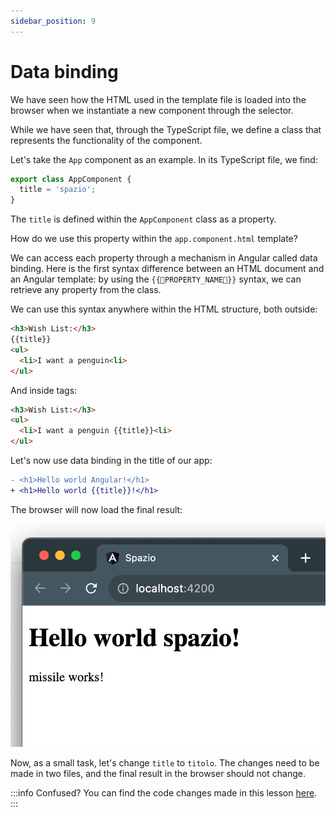 ```yaml
---
sidebar_position: 9
---
```


# Data binding

We have seen how the HTML used in the template file is loaded into the browser when we instantiate a new component through the selector.

While we have seen that, through the TypeScript file, we define a class that represents the functionality of the component.

Let's take the `App` component as an example. In its TypeScript file, we find:

```ts title="app.component.ts"
export class AppComponent {
  title = 'spazio';
}
```

The `title` is defined within the `AppComponent` class as a property.

How do we use this property within the `app.component.html` template?

We can access each property through a mechanism in Angular called data binding. Here is the first syntax difference between an HTML document and an Angular template: by using the `{{🐧PROPERTY_NAME🐧}}` syntax, we can retrieve any property from the class.

We can use this syntax anywhere within the HTML structure, both outside:

```html
<h3>Wish List:</h3>
{{title}}
<ul>
  <li>I want a penguin<li>
</ul>
```

And inside tags:

```html
<h3>Wish List:</h3>
<ul>
  <li>I want a penguin {{title}}<li>
</ul>
```

Let's now use data binding in the title of our app:

```diff title="app.component.html"
- <h1>Hello world Angular!</h1>
+ <h1>Hello world {{title}}!</h1>
```

The browser will now load the final result:

![Data binding result](./data_binding.png)

Now, as a small task, let's change `title` to `titolo`. The changes need to be made in two files, and the final result in the browser should not change.

:::info
Confused? You can find the code changes made in this lesson [here](https://github.com/lucatardi/spazio/commit/ac7b178539748aa1ceee67bbf007c15095bf2db9?diff=split).
:::